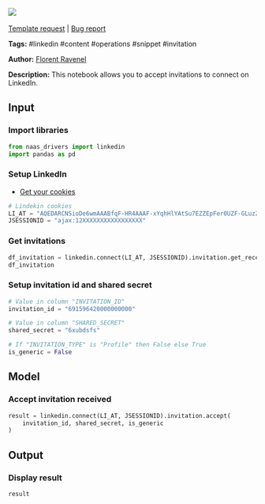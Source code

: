 <a href="https://app.naas.ai/user-redirect/naas/downloader?url=https://raw.githubusercontent.com/jupyter-naas/awesome-notebooks/master/LinkedIn/LinkedIn_Accept_invitation_received.ipynb" target="_parent"><img src="https://naasai-public.s3.eu-west-3.amazonaws.com/open_in_naas.svg"/></a><br><br><a href="https://github.com/jupyter-naas/awesome-notebooks/issues/new?assignees=&labels=&template=template-request.md&title=Tool+-+Action+of+the+notebook+">Template request</a> | <a href="https://github.com/jupyter-naas/awesome-notebooks/issues/new?assignees=&labels=bug&template=bug_report.md&title=LinkedIn+-+Accept+invitation+received:+Error+short+description">Bug report</a>

**Tags:** #linkedin #content #operations #snippet #invitation

**Author:** [Florent Ravenel](https://www.linkedin.com/in/ACoAABCNSioBW3YZHc2lBHVG0E_TXYWitQkmwog/)

**Description:** This notebook allows you to accept invitations to connect on LinkedIn.

## Input

### Import libraries



```python
from naas_drivers import linkedin
import pandas as pd
```

### Setup LinkedIn

- [Get your cookies](/d20a8e7e508e42af8a5b52e33f3dba75)


```python
# Lindekin cookies
LI_AT = "AQEDARCNSioDe6wmAAABfqF-HR4AAAF-xYqhHlYAtSu7EZZEpFer0UZF-GLuz2DNSz4asOOyCRxPGFjenv37irMObYYgxxxxxxx"
JSESSIONID = "ajax:12XXXXXXXXXXXXXXXXX"
```

### Get invitations


```python
df_invitation = linkedin.connect(LI_AT, JSESSIONID).invitation.get_received()
df_invitation
```

### Setup invitation id and shared secret


```python
# Value in column "INVITATION_ID"
invitation_id = "691596420000000000"

# Value in column "SHARED_SECRET"
shared_secret = "6xubdsfs"

# If "INVITATION_TYPE" is "Profile" then False else True
is_generic = False
```

## Model

### Accept invitation received


```python
result = linkedin.connect(LI_AT, JSESSIONID).invitation.accept(
    invitation_id, shared_secret, is_generic
)
```

## Output


### Display result


```python
result
```
